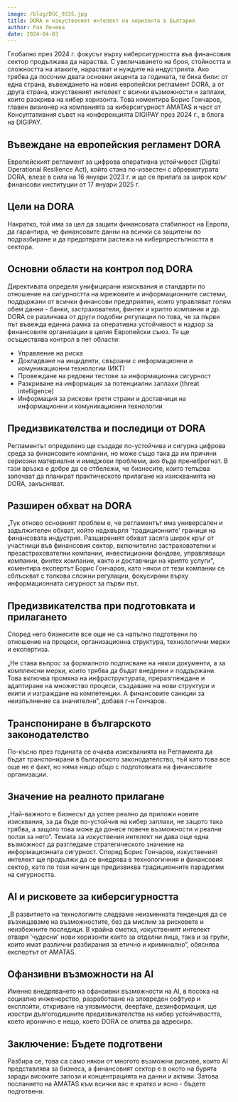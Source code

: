 ```yaml
---
image: /blog/DSC_9335.jpg
title: DORA и изкуственият интелект на хоризонта в България
author: Рая Лечева
date: 2024-04-03
---
```


Глобално през 2024 г. фокусът върху киберсигурността във финансовия сектор продължава да нараства. С увеличаването на броя, стойността и сложността на атаките, нарастват и нуждите на индустрията. Ако трябва да посочим двата основни акцента за годината, те биха били: от една страна, въвеждането на новия европейски регламент DORA, а от друга страна, изкуственият интелект с всички възможности и заплахи, които разкрива на кибер хоризонта. Това коментира Борис Гончаров, главен визионер на компанията за киберсигурност AMATAS и част от Консултативния съвет на конференцията DIGIPAY през 2024 г., в блога на DIGIPAY.

## Въвеждане на европейския регламент DORA

Европейският регламент за цифрова оперативна устойчивост (Digital Operational Resilience Act), който стана по-известен с абревиатурата DORA, влезе в сила на 16 януари 2023 г. и ще се прилага за широк кръг финансови институции от 17 януари 2025 г.

## Цели на DORA

Накратко, той има за цел да защити финансовата стабилност на Европа, да гарантира, че финансовите данни на всички са защитени по подразбиране и да предотврати растежа на киберпрестъпността в сектора.

## Основни области на контрол под DORA

Директивата определя унифицирани изисквания и стандарти по отношение на сигурността на мрежовите и информационните системи, поддържани от всички финансови предприятия, които управляват голям обем данни - банки, застрахователи, финтех и крипто компании и др. DORA се различава от други подобни регулации по това, че за първи път въвежда единна рамка за оперативна устойчивост и надзор за финансовите организации в целия Европейски съюз. Тя ще осъществява контрол в пет области:

- Управление на риска
- Докладване на инциденти, свързани с информационни и комуникационни технологии (ИКТ)
- Провеждане на редовни тестове за информационна сигурност
- Разкриване на информация за потенциални заплахи (threat intelligence)
- Информация за рискови трети страни и доставчици на информационни и комуникационни технологии

## Предизвикателства и последици от DORA

Регламентът определено ще създаде по-устойчива и сигурна цифрова среда за финансовите компании, но може също така да им причини сериозни материални и имиджови проблеми, ако бъде пренебрегнат. В тази връзка е добре да се отбележи, че бизнесите, които тепърва започват да планират практическото прилагане на изискванията на DORA, закъсняват.

## Разширен обхват на DORA

„Тук отново основният проблем е, че регламентът има универсален и задължителен обхват, който надхвърля 'традиционните' граници на финансовата индустрия. Разширеният обхват засяга широк кръг от участници във финансовия сектор, включително застрахователни и презастрахователни компании, инвестиционни фондове, управляващи компании, финтех компании, както и доставчици на крипто услуги“, коментира експертът Борис Гончаров, като някои от тези компании се сблъскват с толкова сложни регулации, фокусирани върху информационната сигурност за първи път.

## Предизвикателства при подготовката и прилагането

Според него бизнесите все още не са напълно подготвени по отношение на процеси, организационна структура, технологични мерки и експертиза.

„Не става въпрос за формалното подписване на някои документи, а за комплексни мерки, които трябва да бъдат внедрени и поддържани. Това включва промяна на инфраструктурата, преразглеждане и адаптиране на множество процеси, създаване на нови структури и екипи и изграждане на компетенции. А финансовите санкции за неизпълнение са значителни“, добавя г-н Гончаров.

## Транспониране в българското законодателство

По-късно през годината се очаква изискванията на Регламента да бъдат транспонирани в българското законодателство, тъй като това все още не е факт, но няма нищо общо с подготовката на финансовите организации.

## Значение на реалното прилагане

„Най-важното е бизнесът да успее реално да приложи новите изисквания, за да бъде по-устойчив на кибер заплахи, не защото така трябва, а защото това може да донесе повече възможности и реални ползи за него“. Темата за изкуствения интелект ни дава още една възможност да разгледаме стратегическото значение на информационната сигурност. Според Борис Гончаров, изкуственият интелект ще продължи да се внедрява в технологичния и финансовия сектор, като по този начин ще предизвиква традиционните парадигми на сигурността.

## AI и рисковете за киберсигурността

„В развитието на технологиите следваме неизменната тенденция да се възхищаваме на възможностите, без да мислим за рисковете и неизбежните последици. В крайна сметка, изкуственият интелект отваря 'чудесни' нови хоризонти както за отделни лица, така и за групи, които имат различни разбирания за етично и криминално“, обяснява експертът от AMATAS.

## Офанзивни възможности на AI

Именно внедряването на офанзивни възможности на AI, в посока на социално инженерство, разработване на зловреден софтуер и експлойти, откриване на уязвимости, deepfake, дезинформация, ще изостри дългогодишните предизвикателства на кибер устойчивостта, което иронично е нещо, което DORA се опитва да адресира.

## Заключение: Бъдете подготвени

Разбира се, това са само някои от многото възможни рискове, които AI представлява за бизнеса, а финансовият сектор е в окото на бурята заради високите залози и концентрацията на данни и активи. Затова посланието на AMATAS към всички вас е кратко и ясно - бъдете подготвени.
